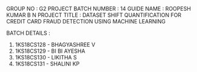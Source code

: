 GROUP NO : G2
PROJECT BATCH NUMBER : 14
GUIDE NAME : ROOPESH KUMAR B N
PROJECT TITLE : DATASET SHIFT QUANTIFICATION FOR CREDIT CARD FRAUD DETECTION USING MACHINE LEARNING

BATCH DETAILS :

01. 1KS18CS128 - BHAGYASHREE V
02. 1KS18CS129 - BI BI AYESHA
03. 1KS18CS130 - LIKITHA S
04. 1KS18CS131 - SHALINI KP

